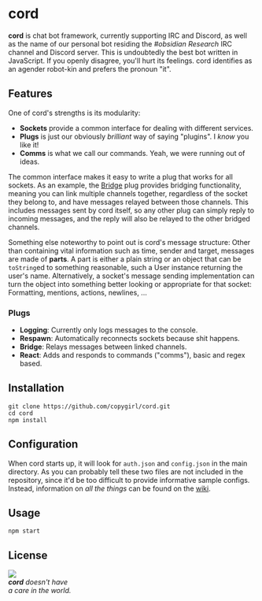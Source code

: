 # cord

**cord** is chat bot framework, currently supporting IRC and Discord, as well
as the name of our personal bot residing the *#obsidian Research* IRC channel
and Discord server. This is undoubtedly the best bot written in JavaScript. If
you openly disagree, you'll hurt its feelings. cord identifies as an agender
robot-kin and prefers the pronoun "it".

## Features

One of cord's strengths is its modularity:

- **Sockets** provide a common interface for dealing with different services.
- **Plugs** is just our obviously *brilliant* way of saying "plugins".
  I *know* you like it!
- **Comms** is what we call our commands. Yeah, we were running out of ideas.

The common interface makes it easy to write a plug that works for all sockets.
As an example, the [Bridge](https://github.com/copygirl/cord/blob/master/plugs/Bridge.js)
plug provides bridging functionality, meaning you can link multiple channels
together, regardless of the socket they belong to, and have messages relayed
between those channels. This includes messages sent by cord itself, so any
other plug can simply reply to incoming messages, and the reply will also be
relayed to the other bridged channels.

Something else noteworthy to point out is cord's message structure: Other than
containing vital information such as time, sender and target, messages are made
of **parts**. A part is either a plain string or an object that can be
`toString`ed to something reasonable, such a User instance returning the user's
name. Alternatively, a socket's message sending implementation can turn the
object into something better looking or appropriate for that socket:
Formatting, mentions, actions, newlines, ...

### Plugs

- **Logging**: Currently only logs messages to the console.
- **Respawn**: Automatically reconnects sockets because shit happens.
- **Bridge**: Relays messages between linked channels.
- **React**: Adds and responds to commands ("comms"), basic and regex based.

## Installation

```
git clone https://github.com/copygirl/cord.git
cd cord
npm install
```

## Configuration

When cord starts up, it will look for `auth.json` and `config.json` in the main
directory. As you can probably tell these two files are not included in the
repository, since it'd be too difficult to provide informative sample configs.
Instead, information on *all the things* can be found on the [wiki](https://github.com/copygirl/cord/wiki).

## Usage

```
npm start
```

## License

![](https://github.com/copygirl/cord/raw/master/LICENSE.gif)  
_**cord** doesn't have  
a care in the world._
